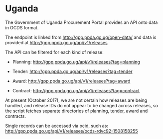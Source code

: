Uganda
======

The Government of Uganda Procurement Portal provides an API onto data in OCDS format.

The endpoint is linked from <http://gpp.ppda.go.ug/open-data/> and data is provided at <http://gpp.ppda.go.ug/api/v1/releases>

The API can be filtered for each kind of release:

* Planning: <http://gpp.ppda.go.ug/api/v1/releases?tag=planning>

* Tender: <http://gpp.ppda.go.ug/api/v1/releases?tag=tender>

* Award: <http://gpp.ppda.go.ug/api/v1/releases?tag=award>

* Contract: <http://gpp.ppda.go.ug/api/v1/releases?tag=contract>

At present (October 2017), we are not certain how releases are being handled, and release IDs do not appear to be changed across releases, so the script fetches separate directories of planning, tender, award and contracts.

Single records can be accessed via ocid, such as: <http://gpp.ppda.go.ug/api/v1/releases/ocds-rdvc92-1508158255>
